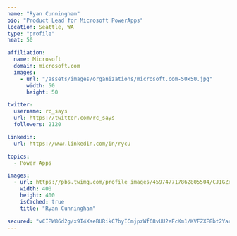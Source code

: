 ```yaml
---
name: "Ryan Cunningham"
bio: "Product Lead for Microsoft PowerApps"
location: Seattle, WA
type: "profile"
heat: 50

affiliation:
  name: Microsoft
  domain: microsoft.com
  images:
    - url: "/assets/images/organizations/microsoft.com-50x50.jpg"
      width: 50
      height: 50

twitter:
  username: rc_says
  url: https://twitter.com/rc_says
  followers: 2120

linkedin:
  url: https://www.linkedin.com/in/rycu

topics:
  - Power Apps

images:
  - url: https://pbs.twimg.com/profile_images/459747717862805504/CJIGZejd_400x400.png
    width: 400
    height: 400
    isCached: true
    title: "Ryan Cunningham"

secured: "vCIPW86d2g/x9I4XseBURikC7byICmjpzWf68vUU2eFcKm1/KVFZXF8bt2YarSTu30oqG9yjbiuij0o+tGmRGCB9HxKlSbWFJE7obi+/JXVCniDPjy0Yh4bmi2U2n7P/QrzMQCK2Vr/dethm/arxNcRc3MbAi7pRPLjZlcCUdsGUI6Y5ggvG/sWUWZghPXcWx9Swxb/JFfbWipIRxhDORVofHppjCtwuWFXT9xLCBsiqYNJqXZ1V/AnU6ZoP8kqKyBAohj/O1legaXB8SWphkOxzQsJRhb0cBLccr46PX5PLdWNvVRRqo/ufTFB1BTpZyGWt/+dSNjrJ/h7USJJOwj2K5zaaaffut4NeHLARjXzrOT01oADdC39rArbFZZE5RN3L4wuvkc7l842fP9dqoSlX3GEfZc8XEop89gSHLaM=;tNHrK9EtqZS8CQooRl9MTg=="
---
```


